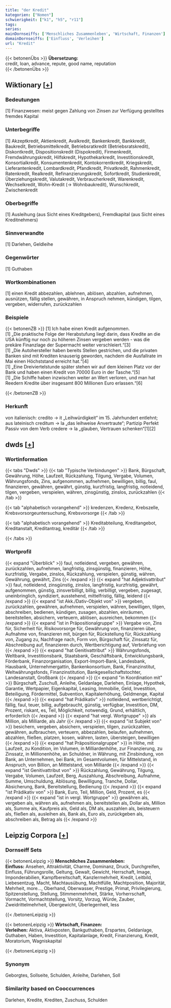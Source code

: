 ```yaml
---
title: "der Kredit"
kategorien: ["Nomen"]
schwierigkeit: ["k1", "h5", "r11"]
tags:
series:
mainDornseiffs: ['Menschliches Zusammenleben', 'Wirtschaft, Finanzen']
domainDornseiffs: ['Einfluss', 'Verleihen']
url: "Kredit"
---
```


{{< betonenÜbs >}}
**Übersetzung:**  
credit, loan, advance, repute, good name, reputation  
{{< /betonenÜbs >}}

## Wiktionary [[+](https://de.wiktionary.org/wiki/Kredit)]

### Bedeutungen
[1] Finanzwesen: meist gegen Zahlung von Zinsen zur Verfügung gestelltes fremdes Kapital  

### Unterbegriffe
[1] Akzeptkredit, Aktienkredit, Avalkredit, Bankenkredit, Bankkredit, Baukredit, Betriebsmittelkredit, Betriebsratkredit (Betriebsratskredit), Diskontkredit, Dispositionskredit (Dispokredit), Firmenkredit, Fremdwährungskredit, Hilfskredit, Hypothekarkredit, Investitionskredit, Konsortialkredit, Konsumentenkredit, Kontokorrentkredit, Kriegskredit, Lieferantenkredit, Lombardkredit, Pfandkredit, Privatkredit, Rahmenkredit, Ratenkredit, Realkredit, Refinanzierungskredit, Sofortkredit, Studienkredit, Überziehungskredit, Valutakredit, Verbraucherkredit, Warenkredit, Wechselkredit, Wohn-Kredit (→ Wohnbaukredit), Wunschkredit, Zwischenkredit  

### Oberbegriffe
[1] Ausleihung (aus Sicht eines Kreditgebers), Fremdkapital (aus Sicht eines Kreditnehmers)  

### Sinnverwandte
[1] Darlehen, Geldleihe  

### Gegenwörter
[1] Guthaben  

### Wortkombinationen
[1] einen Kredit abbezahlen, ablehnen, ablösen, abzahlen, aufnehmen, ausnützen, fällig stellen, gewähren, in Anspruch nehmen, kündigen, tilgen, vergeben, widerrufen, zurückzahlen  

### Beispiele
{{< betonenZB >}}
[1] Ich habe einen Kredit aufgenommen.  
[1] „Die praktische Folge der Herabstufung liegt darin, dass Kredite an die USA künftig nur noch zu höheren Zinsen vergeben werden - was die prekäre Finanzlage der Supermacht weiter verschleiert.“[3]  
[1] „Die Autohersteller haben bereits Stellen gestrichen, und die privaten Banken sind mit Krediten knauserig geworden, nachdem die Ausfallrate im Mai einen Höchststand erreicht hat.“[4]  
[1] „Eine Dreiviertelstunde später stehen wir auf dem kleinen Platz vor der Bank und haben einen Kredit von 70000 Euro in der Tasche.“[5]  
[1] „Die Schiffe haben inzwischen weiter an Wert verloren, und man hat Reedern Kredite über insgesamt 800 Millionen Euro erlassen.“[6]  

{{< /betonenZB >}}
### Herkunft
von italienisch: credito → it „Leihwürdigkeit“ im 15. Jahrhundert entlehnt; aus lateinisch creditum → la „das leihweise Anvertraute“; Partizip Perfekt Passiv von dem Verb credere → la „glauben, Vertrauen schenken“[1][2]  



## dwds [[+](https://www.dwds.de/wb/Kredit)]

### Wortinformation
{{< tabs "Dwds" >}}
{{< tab "Typische Verbindungen" >}}
Bank, Bürgschaft, Gewährung, Höhe, Laufzeit, Rückzahlung, Tilgung, Vergabe, Volumen, Währungsfonds, Zins, aufgenommen, aufnehmen, bewilligen, billig, faul, finanzieren, gewähren, gewährt, günstig, kurzfristig, langfristig, notleidend, tilgen, vergeben, verspielen, währen, zinsgünstig, zinslos, zurückzahlen
{{< /tab >}}

{{< tab "alphabetisch vorangehend" >}}
kredenzen, Kredenz, Krebszelle, Krebsvorsorgeuntersuchung, Krebsvorsorge
{{< /tab >}}

{{< tab "alphabetisch vorangehend" >}}
Kreditabteilung, Kreditangebot, Kreditanstalt, Kreditantrag, kreditär
{{< /tab >}}

{{< /tabs >}}

### Wortprofil
{{< expand "Überblick" >}} faul, notleidend, vergeben, gewähren, zurückzahlen, aufnehmen, langfristig, zinsgünstig, finanzieren, Höhe, kurzfristig, Vergabe, zinslos, Rückzahlung, verspielen, günstig, währen, Gewährung, gewährt, Zins {{< /expand >}}
{{< expand "hat Adjektivattribut" >}} faul, notleidend, zinsgünstig, zinslos, langfristig, kurzfristig, gewährt, aufgenommen, günstig, zinsverbilligt, billig, verbilligt, vergeben, zugesagt, uneinbringlich, syndiziert, ausstehend, mittelfristig, fällig, leidend {{< /expand >}}
{{< expand "ist Akk./Dativ-Objekt von" >}} vergeben, zurückzahlen, gewähren, aufnehmen, verspielen, währen, bewilligen, tilgen, abschreiben, bedienen, kündigen, zusagen, abzahlen, einräumen, bereitstellen, absichern, verteuern, ablösen, ausreichen, bekommen {{< /expand >}}
{{< expand "ist in Präpositionalgruppe" >}} Vergabe von, Zins für, Sicherheit für, Risikovorsorge für, Gewährung von, finanzieren über, Aufnahme von, finanzieren mit, bürgen für, Rückstellung für, Rückzahlung von, Zugang zu, Nachfrage nach, Form von, Bürgschaft für, Zinssatz für, Abschreibung auf, finanzieren durch, Wertberichtigung auf, Verbriefung von {{< /expand >}}
{{< expand "hat Genitivattribut" >}} Währungsfonds, Weltbank, Investitionsbank, Staatsbank, Geschäftsbank, Entwicklungsbank, Förderbank, Finanzorganisation, Export-Import-Bank, Landesbank, Hausbank, Unternehmergattin, Bankenkonsortium, Bank, Finanzinstitut, Weltwährungsfonds, Finanzinstitution, Bankgesellschaftstochter, Landesanstalt, Großbank {{< /expand >}}
{{< expand "in Koordination mit" >}} Bürgschaft, Zuschuß, Anleihe, Geldanlage, Darlehen, Einlage, Hypothek, Garantie, Wertpapier, Eigenkapital, Leasing, Immobilie, Geld, Investition, Beteiligung, Fördermittel, Subvention, Kapitalerhöhung, Geldmenge, Kapital {{< /expand >}}
{{< expand "hat Prädikativ" >}} notleidend, wertberichtigt, fällig, faul, teuer, billig, aufgebraucht, günstig, verfügbar, Investition, DM, Prozent, riskant, es, Teil, Möglichkeit, notwendig, Grund, erhältlich, erforderlich {{< /expand >}}
{{< expand "hat vergl. Wortgruppe" >}} als Million, als Milliarde, als Jahr {{< /expand >}}
{{< expand "ist Subjekt von" >}} besichern, vergeben, absichern, verspielen, tilgen, zurückzahlen, gewähren, aufbrauchen, verteuern, abbezahlen, belaufen, aufnehmen, abzahlen, fließen, platzen, kosen, währen, lasten, übersteigen, bewilligen {{< /expand >}}
{{< expand "hat Präpositionalgruppe" >}} in Höhe, mit Laufzeit, zu Kondition, im Volumen, in Milliardenhöhe, zur Finanzierung, zu Zinssatz, in Millionenhöhe, an Schuldner, in Währung, mit Zinsbindung, von Bank, an Unternehmen, bei Bank, im Gesamtvolumen, für Mittelstand, in Anspruch, von Billion, an Mittelstand, von Milliarde {{< /expand >}}
{{< expand "ist Genitivattribut von" >}} Rückzahlung, Gewährung, Tilgung, Vergabe, Volumen, Laufzeit, Berg, Auszahlung, Abschreibung, Aufnahme, Summe, Umschuldung, Ablösung, Bewilligung, Tranche, Dollar, Absicherung, Bank, Bereitstellung, Bedienung {{< /expand >}}
{{< expand "ist Prädikativ von" >}} Bank, Euro, Teil, Million, Geld, Prozent, es {{< /expand >}}
{{< expand "ist in vergl. Wortgruppe" >}} gewähren als, vergeben als, währen als, aufnehmen als, bereitstellen als, Dollar als, Million als, Summe als, Kaufpreis als, Geld als, DM als, auszahlen als, beisteuern als, fließen als, ausleihen als, Bank als, Euro als, zurückgeben als, abschreiben als, Betrag als {{< /expand >}}

## Leipzig Corpora [[+](https://corpora.uni-leipzig.de/en/res?word=Kredit&corpusId=deu_newscrawl-public_2018)]

### Dornseiff Sets
{{< betonenLeipzig >}}
**Menschliches Zusammenleben:**  
**Einfluss:** Ansehen, Attraktivität, Charme, Dominanz, Druck, Durchgreifen, Einfluss, Führungsrolle, Geltung, Gewalt, Gewicht, Herrschaft, Image, Imponderabilien, Kampfbereitschaft, Kanzlermehrheit, Kredit, Leitbild, Liebesentzug, Macht, Machtausübung, Machtfülle, Machtposition, Majorität, Mehrheit, more..., Oberhand, Oberwasser, Prestige, Primat, Privilegierung, Spitzenstellung, Stellung, Stimmenmehrheit, Stärke, Vorherrschaft, Vormacht, Vormachtstellung, Vorsitz, Vorzug, Würde, Zauber, Zweidrittelmehrheit, Übergewicht, Überlegenheit, less  

{{< /betonenLeipzig >}}


{{< betonenLeipzig >}}
**Wirtschaft, Finanzen:**  
**Verleihen:** Aktiva, Aktivposten, Bankguthaben, Erspartes, Geldanlage, Guthaben, Haben, Investition, Kapitalanlage, Kredit, Finanzierung, Kredit, Moratorium, Wagniskapital  

{{< /betonenLeipzig >}}

### Synonym
Geborgtes, Sollseite, Schulden, Anleihe, Darlehen, Soll


### Similarity based on Cooccurrences
Darlehen, Kredite, Krediten, Zuschuss, Schulden

